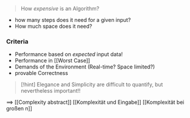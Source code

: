 > How _expensive_ is an Algorithm?

- how many steps does it need for a given input?
- How much space does it need?

### Criteria
- Performance based on _expected_ input data!
- Performance in [[Worst Case]]
- Demands of the Environment (Real-time? Space limited?)
- provable Correctness

> [!hint] Elegance and Simplicity are difficult to quantify, but nevertheless important!!


==> [[Complexity abstract]]
[[Komplexität und Eingabe]]
[[Komplexität bei großen n]]

